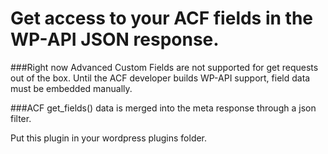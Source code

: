 # Get access to your ACF fields in the WP-API JSON response.

###Right now Advanced Custom Fields are not supported for get requests out of the box. Until the ACF developer builds WP-API support, field data must be embedded manually.

###ACF get_fields() data is merged into the meta response through a json filter.

Put this plugin in your wordpress plugins folder. 
